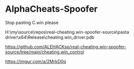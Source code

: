 # AlphaCheats-Spoofer
Stop pasting C.win please

H:\my\source\repos\real-cheating.win-spoofer-source\pasta driver\x64\Release\cheating.win_driver.pdb

https://github.com/ALEHACKsp/real-cheating.win-spoofer-source/tree/main/cheating.win_control


https://imgur.com/a/2MrkD0q
